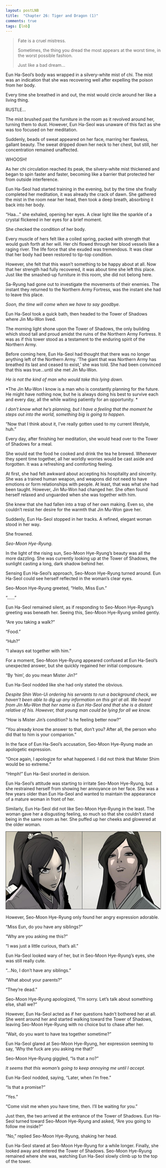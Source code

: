 ```yaml
---
layout: postLNB
title:  "Chapter 26: Tiger and Dragon (1)"
comments: true
tags: [lnb]
---
```


<blockquote>Fate is a cruel mistress.

Sometimes, the thing you dread the most appears at the worst time, in the worst possible fashion.

Just like a bad dream…</blockquote>

Eun Ha-Seol’s body was wrapped in a silvery-white mist of chi. The mist was an indication that she was recovering well after expelling the poison from her body.

Every time she breathed in and out, the mist would circle around her like a living thing.

RUSTLE…

The mist brushed past the furniture in the room as it revolved around her, turning them to dust. However, Eun Ha-Seol was unaware of this fact as she was too focused on her meditation.

Suddenly, beads of sweat appeared on her face, marring her flawless, gallant beauty. The sweat dripped down her neck to her chest, but still, her concentration remained unaffected.

WHOOSH!

As her chi circulation reached its peak, the silvery-white mist thickened and began to spin faster and faster, becoming like a barrier that protected her from outside interference.

Eun Ha-Seol had started training in the evening, but by the time she finally completed her meditation, it was already the crack of dawn. She gathered the mist in the room near her head, then took a deep breath, absorbing it back into her body.

“Haa…” she exhaled, opening her eyes. A clear light like the sparkle of a crystal flickered in her eyes for a brief moment.

She checked the condition of her body.

Every muscle of hers felt like a coiled spring, packed with strength that would gush forth at her will. Her chi flowed through her blood vessels like a raging river. The life force that she exuded was tremendous. It was clear that her body had been restored to tip-top condition. 

However, she felt that this wasn’t something to be happy about at all. Now that her strength had fully recovered, it was about time she left this place. Just like the smashed-up furniture in this room, she did not belong here.

Sa-Ryung had gone out to investigate the movements of their enemies. The instant they returned to the Northern Army Fortress, was the instant she had to leave this place.

*Soon, the time will come when we have to say goodbye.*

Eun Ha-Seol took a quick bath, then headed to the Tower of Shadows where Jin Mu-Won lived.

The morning light shone upon the Tower of Shadows, the only building which stood tall and proud amidst the ruins of the Northern Army Fortress. It was as if this tower stood as a testament to the enduring spirit of the Northern Army. 

Before coming here, Eun Ha-Seol had thought that there was no longer anything left of the Northern Army. ‘The giant that was Northern Army has breathed its last and ceased to exist,’ she was told. She had been convinced that this was true…until she met Jin Mu-Won.

*He is not the kind of man who would take this lying down.*

*The Jin Mu-Won I know is a man who is constantly planning for the future. He might have nothing now, but he is always doing his best to survive each and every day, all the while waiting patiently for an opportunity. *

*I don’t know what he’s planning, but I have a feeling that the moment he steps out into the world, something big is going to happen.*

“Now that I think about it, I’ve really gotten used to my current lifestyle, huh.”

Every day, after finishing her meditation, she would head over to the Tower of Shadows for a meal.

She would eat the food he cooked and drink the tea he brewed. Whenever they spent time together, all her worldly worries would be cast aside and forgotten. It was a refreshing and comforting feeling.

At first, she had felt awkward about accepting his hospitality and sincerity. She was a trained human weapon, and weapons did not need to have emotions or form relationships with people. At least, that was what she had been taught. However, Jin Mu-Won had changed her. She often found herself relaxed and unguarded when she was together with him.

She knew that she had fallen into a trap of her own making. Even so, she couldn’t resist her desire for the warmth that Jin Mu-Won gave her.

Suddenly, Eun Ha-Seol stopped in her tracks. A refined, elegant woman stood in her way.

She frowned.

*Seo-Moon Hye-Ryung.*

In the light of the rising sun, Seo-Moon Hye-Ryung’s beauty was all the more dazzling. She was currently looking up at the Tower of Shadows, the sunlight casting a long, dark shadow behind her.

Sensing Eun Ha-Seol’s approach, Seo-Moon Hye-Ryung turned around. Eun Ha-Seol could see herself reflected in the woman’s clear eyes.

Seo-Moon Hye-Ryung greeted, “Hello, Miss Eun.”

“……”

Eun Ha-Seol remained silent, as if responding to Seo-Moon Hye-Ryung’s greeting was beneath her. Seeing this, Seo-Moon Hye-Ryung smiled gently.

“Are you taking a walk?”

“Food.”

“Huh?”

“I always eat together with him.”

For a moment, Seo-Moon Hye-Ryung appeared confused at Eun Ha-Seol’s unexpected answer, but she quickly regained her initial composure.

“By ‘him’, do you mean Mister Jin?”

Eun Ha-Seol nodded like she had only stated the obvious. 

*Despite Shin Won-Ui ordering his servants to run a background check, we haven’t been able to dig up any information on this girl at all. We heard from Jin Mu-Won that her name is Eun Ha-Seol and that she is a distant relative of his. However, that young man could be lying for all we know.*

“How is Mister Jin’s condition? Is he feeling better now?”

“You already know the answer to that, don’t you? After all, the person who did that to him is your companion.”

In the face of Eun Ha-Seol’s accusation, Seo-Moon Hye-Ryung made an apologetic expression.

“Once again, I apologize for what happened. I did not think that Mister Shim would be so extreme.”

“Hmph!” Eun Ha-Seol snorted in derision. 

Eun Ha-Seol’s attitude was starting to irritate Seo-Moon Hye-Ryung, but she restrained herself from showing her annoyance on her face. She was a few years older than Eun Ha-Seol and wanted to maintain the appearance of a mature woman in front of her.

Similarly, Eun Ha-Seol did not like Seo-Moon Hye-Ryung in the least. The woman gave her a disgusting feeling, so much so that she couldn’t stand being in the same room as her. She puffed up her cheeks and glowered at the older woman.

![image](/Images/026-insert.jpg)

However, Seo-Moon Hye-Ryung only found her angry expression adorable.

“Miss Eun, do you have any siblings?”

“Why are you asking me this?”

“I was just a little curious, that’s all.”

Eun Ha-Seol looked wary of her, but in Seo-Moon Hye-Ryung’s eyes, she was still really cute.

“…No, I don’t have any siblings.”

“What about your parents?”

“They’re dead.”

Seo-Moon Hye-Ryung apologized, “I’m sorry. Let’s talk about something else, shall we?”

However, Eun Ha-Seol acted as if her questions hadn’t bothered her at all. She went around her and started walking toward the Tower of Shadows, leaving Seo-Moon Hye-Ryung with no choice but to chase after her.

“Wait, do you want to have tea together sometime?”

Eun Ha-Seol glared at Seo-Moon Hye-Ryung, her expression seeming to say, ‘Why the fuck are you asking me that?’

Seo-Moon Hye-Ryung giggled, “Is that a no?”

*It seems that this woman’s going to keep annoying me until I accept.* 

Eun Ha-Seol nodded, saying, “Later, when I’m free.”

“Is that a promise?”

“Yes.”

“Come visit me when you have time, then. I’ll be waiting for you.”

Just then, the two arrived at the entrance of the Tower of Shadows. Eun Ha-Seol turned toward Seo-Moon Hye-Ryung and asked, “Are you going to follow me inside?”

“No,” replied Seo-Moon Hye-Ryung, shaking her head.

Eun Ha-Seol stared at Seo-Moon Hye-Ryung for a while longer. Finally, she looked away and entered the Tower of Shadows. Seo-Moon Hye-Ryung remained where she was, watching Eun Ha-Seol slowly climb up to the top of the tower.

